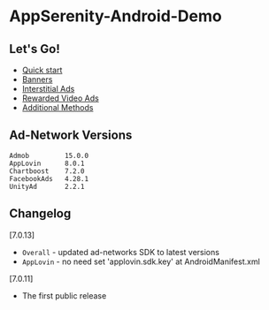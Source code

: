 # AppSerenity-Android-Demo

## Let's Go!

- [Quick start](https://gitlab.com/AppSerenity/AppSerenity-Android-Demo/wikis/quick-start)
- [Banners](https://gitlab.com/AppSerenity/AppSerenity-Android-Demo/wikis/banners)
- [Interstitial Ads](https://gitlab.com/AppSerenity/AppSerenity-Android-Demo/wikis/interstitial)
- [Rewarded Video Ads](https://gitlab.com/AppSerenity/AppSerenity-Android-Demo/wikis/rewarded-video)
- [Additional Methods](https://gitlab.com/AppSerenity/AppSerenity-Android-Demo/wikis/additional-methods)



## Ad-Network Versions

```
Admob         15.0.0
AppLovin      8.0.1
Chartboost    7.2.0
FacebookAds   4.28.1
UnityAd       2.2.1
```



## Changelog

[7.0.13]
- `Overall` - updated ad-networks SDK to latest versions
- `AppLovin` - no need set 'applovin.sdk.key' at AndroidManifest.xml


[7.0.11]
- The first public release
